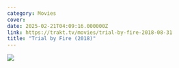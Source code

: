 ```yaml
---
category: Movies
cover: 
date: 2025-02-21T04:09:16.000000Z
link: https://trakt.tv/movies/trial-by-fire-2018-08-31
title: "Trial by Fire (2018)"
---
```


![](/assets/placeholders/thumb/fanart-e06a786ebfe8e145402a81d1738a846111c7034ae9ff7ce0a5c212dc301d4f1d.png)